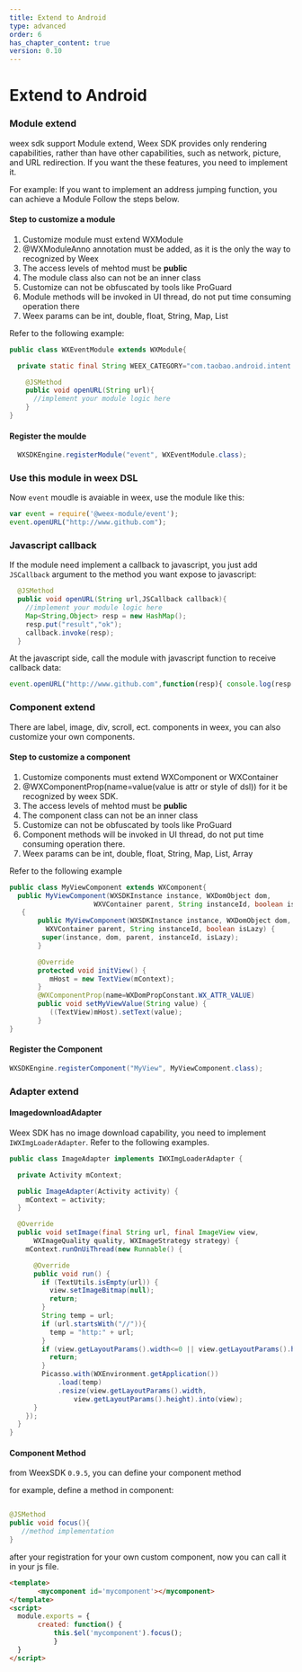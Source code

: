 ```yaml
---
title: Extend to Android
type: advanced
order: 6
has_chapter_content: true
version: 0.10
---
```


# Extend to Android

### Module extend
weex sdk support Module extend,
Weex SDK provides only rendering capabilities, rather than have other capabilities, such as network, picture, and URL redirection. If you want the these features, you need to implement it.

For example: If you want to implement an address jumping function, you can achieve a Module Follow the steps below.

#### Step to customize a module

1. Customize module must extend WXModule
2. @WXModuleAnno annotation must be added, as it is the only the way to recognized by Weex
3. The access levels of mehtod must be **public**
4. The module class also can not be an inner class
5. Customize can not be obfuscated by tools like ProGuard
6. Module methods will be invoked in UI thread, do not put time consuming operation there
7. Weex params can be int, double, float, String, Map, List

Refer to the following example:

```java
public class WXEventModule extends WXModule{

  private static final String WEEX_CATEGORY="com.taobao.android.intent.category.WEEX";

    @JSMethod
    public void openURL(String url){
      //implement your module logic here
    }
}

```

#### Register the moulde

```java
  WXSDKEngine.registerModule("event", WXEventModule.class);
```

### Use this module in weex DSL
Now `event` moudle is avaiable in weex, use the module like this:

```javascript
var event = require('@weex-module/event');
event.openURL("http://www.github.com");
```

### Javascript callback

If the module need implement a callback to javascript, you just add `JSCallback` argument to the method you want expose to javascript:

```java
  @JSMethod
  public void openURL(String url,JSCallback callback){
    //implement your module logic here
    Map<String,Object> resp = new HashMap();
    resp.put("result","ok");
    callback.invoke(resp);
  }
```

At the javascript side, call the module with javascript function to receive callback data:

```javascript
event.openURL("http://www.github.com",function(resp){ console.log(resp.result); });
```

### Component extend

There are label, image, div, scroll, ect. components in weex, you can also customize your own components.

#### Step to customize a component

1. Customize components must extend WXComponent or WXContainer
2. @WXComponentProp(name=value(value is attr or style of dsl)) for it be recognized by weex SDK.
3. The access levels of mehtod must be **public**
4. The component class can not be an inner class
5. Customize can not be obfuscated by tools like ProGuard
6. Component methods will be invoked in UI thread, do not put time consuming operation there.
7. Weex params can be int, double, float, String, Map, List, Array


Refer to the following example

```java
public class MyViewComponent extends WXComponent{
  public MyViewComponent(WXSDKInstance instance, WXDomObject dom,
                     WXVContainer parent, String instanceId, boolean isLazy)
   {
	   public MyViewComponent(WXSDKInstance instance, WXDomObject dom,
	     WXVContainer parent, String instanceId, boolean isLazy) {
	    super(instance, dom, parent, instanceId, isLazy);
	   }

	   @Override
	   protected void initView() {
	      mHost = new TextView(mContext);
	   }
	   @WXComponentProp(name=WXDomPropConstant.WX_ATTR_VALUE)
	   public void setMyViewValue(String value) {
	      ((TextView)mHost).setText(value);
	   }
}
```

#### Register the Component


```java
WXSDKEngine.registerComponent("MyView", MyViewComponent.class);
```

### Adapter extend

#### ImagedownloadAdapter

Weex SDK has no image download capability, you need to implement `IWXImgLoaderAdapter`. Refer to the following examples.

```java
public class ImageAdapter implements IWXImgLoaderAdapter {

  private Activity mContext;

  public ImageAdapter(Activity activity) {
    mContext = activity;
  }

  @Override
  public void setImage(final String url, final ImageView view,
      WXImageQuality quality, WXImageStrategy strategy) {
    mContext.runOnUiThread(new Runnable() {

      @Override
      public void run() {
        if (TextUtils.isEmpty(url)) {
          view.setImageBitmap(null);
          return;
        }
        String temp = url;
        if (url.startsWith("//")){
          temp = "http:" + url;
        }
        if (view.getLayoutParams().width<=0 || view.getLayoutParams().height<=0) {
          return;
        }
        Picasso.with(WXEnvironment.getApplication())
            .load(temp)
            .resize(view.getLayoutParams().width,
                view.getLayoutParams().height).into(view);
      }
    });
  }
}
```
#### Component Method
 from WeexSDK `0.9.5`, you can define your component method

 for example, define a method in component:
 
 ```java
 
 @JSMethod
 public void focus(){
 	//method implementation
 }
 
 ```
 after your registration for your own custom component, now you can call it in your js file.
 
 ```html
<template>
 		<mycomponent id='mycomponent'></mycomponent>
</template>
<script>
   module.exports = {
    	created: function() {
    		this.$el('mycomponent').focus();
    		}
   }
</script>
``` 
